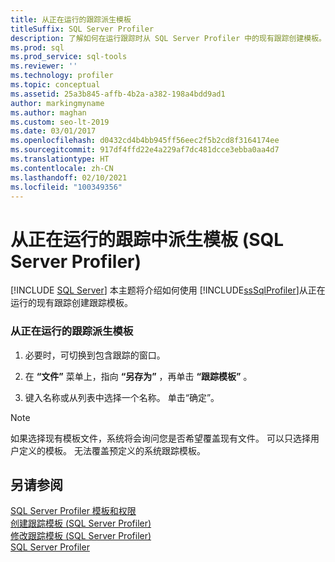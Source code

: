 ```yaml
---
title: 从正在运行的跟踪派生模板
titleSuffix: SQL Server Profiler
description: 了解如何在运行跟踪时从 SQL Server Profiler 中的现有跟踪创建模板。
ms.prod: sql
ms.prod_service: sql-tools
ms.reviewer: ''
ms.technology: profiler
ms.topic: conceptual
ms.assetid: 25a3b845-affb-4b2a-a382-198a4bdd9ad1
author: markingmyname
ms.author: maghan
ms.custom: seo-lt-2019
ms.date: 03/01/2017
ms.openlocfilehash: d0432cd4b4bb945ff56eec2f5b2cd8f3164174ee
ms.sourcegitcommit: 917df4ffd22e4a229af7dc481dcce3ebba0aa4d7
ms.translationtype: HT
ms.contentlocale: zh-CN
ms.lasthandoff: 02/10/2021
ms.locfileid: "100349356"
---
```

# <a name="derive-a-template-from-a-running-trace-sql-server-profiler"></a>从正在运行的跟踪中派生模板 (SQL Server Profiler)
 [!INCLUDE [SQL Server](../../includes/applies-to-version/sqlserver.md)]
  本主题将介绍如何使用 [!INCLUDE[ssSqlProfiler](../../includes/sssqlprofiler-md.md)]从正在运行的现有跟踪创建跟踪模板。  
  
### <a name="to-derive-a-template-from-a-running-trace"></a>从正在运行的跟踪派生模板  
  
1.  必要时，可切换到包含跟踪的窗口。  
  
2.  在 **“文件”** 菜单上，指向 **“另存为”** ，再单击 **“跟踪模板”** 。  
  
3.  键入名称或从列表中选择一个名称。 单击“确定”。  
  
> [!NOTE]  
>  如果选择现有模板文件，系统将会询问您是否希望覆盖现有文件。 可以只选择用户定义的模板。 无法覆盖预定义的系统跟踪模板。  
  
## <a name="see-also"></a>另请参阅  
 [SQL Server Profiler 模板和权限](../../tools/sql-server-profiler/sql-server-profiler-templates-and-permissions.md)   
 [创建跟踪模板 (SQL Server Profiler)](../../tools/sql-server-profiler/create-a-trace-template-sql-server-profiler.md)   
 [修改跟踪模板 (SQL Server Profiler)](./modify-trace-templates.md)   
 [SQL Server Profiler](../../tools/sql-server-profiler/sql-server-profiler.md)  
  
